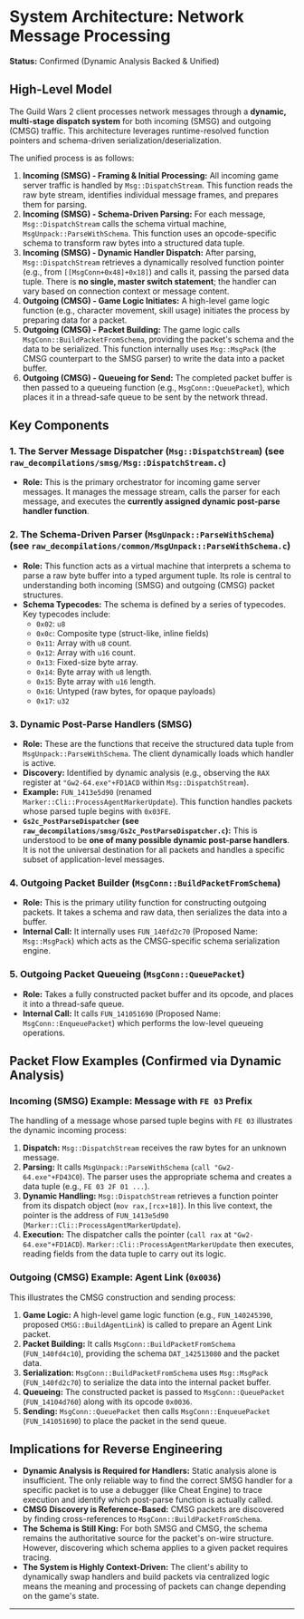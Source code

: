 # System Architecture: Network Message Processing

**Status:** Confirmed (Dynamic Analysis Backed & Unified)

## High-Level Model

The Guild Wars 2 client processes network messages through a **dynamic, multi-stage dispatch system** for both incoming (SMSG) and outgoing (CMSG) traffic. This architecture leverages runtime-resolved function pointers and schema-driven serialization/deserialization.

The unified process is as follows:

1.  **Incoming (SMSG) - Framing & Initial Processing:** All incoming game server traffic is handled by `Msg::DispatchStream`. This function reads the raw byte stream, identifies individual message frames, and prepares them for parsing.
2.  **Incoming (SMSG) - Schema-Driven Parsing:** For each message, `Msg::DispatchStream` calls the schema virtual machine, `MsgUnpack::ParseWithSchema`. This function uses an opcode-specific schema to transform raw bytes into a structured data tuple.
3.  **Incoming (SMSG) - Dynamic Handler Dispatch:** After parsing, `Msg::DispatchStream` retrieves a dynamically resolved function pointer (e.g., from `[[MsgConn+0x48]+0x18]`) and calls it, passing the parsed data tuple. There is **no single, master switch statement**; the handler can vary based on connection context or message content.
4.  **Outgoing (CMSG) - Game Logic Initiates:** A high-level game logic function (e.g., character movement, skill usage) initiates the process by preparing data for a packet.
5.  **Outgoing (CMSG) - Packet Building:** The game logic calls `MsgConn::BuildPacketFromSchema`, providing the packet's schema and the data to be serialized. This function internally uses `Msg::MsgPack` (the CMSG counterpart to the SMSG parser) to write the data into a packet buffer.
6.  **Outgoing (CMSG) - Queueing for Send:** The completed packet buffer is then passed to a queueing function (e.g., `MsgConn::QueuePacket`), which places it in a thread-safe queue to be sent by the network thread.

## Key Components

### 1. The Server Message Dispatcher (`Msg::DispatchStream`) (see `raw_decompilations/smsg/Msg::DispatchStream.c`)
*   **Role:** This is the primary orchestrator for incoming game server messages. It manages the message stream, calls the parser for each message, and executes the **currently assigned dynamic post-parse handler function**.

### 2. The Schema-Driven Parser (`MsgUnpack::ParseWithSchema`) (see `raw_decompilations/common/MsgUnpack::ParseWithSchema.c`)
*   **Role:** This function acts as a virtual machine that interprets a schema to parse a raw byte buffer into a typed argument tuple. Its role is central to understanding both incoming (SMSG) and outgoing (CMSG) packet structures.
*   **Schema Typecodes:** The schema is defined by a series of typecodes. Key typecodes include:
    *   `0x02`: `u8`
    *   `0x0c`: Composite type (struct-like, inline fields)
    *   `0x11`: Array with `u8` count.
    *   `0x12`: Array with `u16` count.
    *   `0x13`: Fixed-size byte array.
    *   `0x14`: Byte array with `u8` length.
    *   `0x15`: Byte array with `u16` length.
    *   `0x16`: Untyped (raw bytes, for opaque payloads)
    *   `0x17`: `u32`

### 3. Dynamic Post-Parse Handlers (SMSG)

*   **Role:** These are the functions that receive the structured data tuple from `MsgUnpack::ParseWithSchema`. The client dynamically loads which handler is active.
*   **Discovery:** Identified by dynamic analysis (e.g., observing the `RAX` register at `"Gw2-64.exe"+FD1ACD` within `Msg::DispatchStream`).
*   **Example:** `FUN_1413e5d90` (renamed `Marker::Cli::ProcessAgentMarkerUpdate`). This function handles packets whose parsed tuple begins with `0x03FE`.
*   **`Gs2c_PostParseDispatcher` (see `raw_decompilations/smsg/Gs2c_PostParseDispatcher.c`):** This is understood to be **one of many possible dynamic post-parse handlers**. It is not the universal destination for all packets and handles a specific subset of application-level messages.

### 4. Outgoing Packet Builder (`MsgConn::BuildPacketFromSchema`)
*   **Role:** This is the primary utility function for constructing outgoing packets. It takes a schema and raw data, then serializes the data into a buffer.
*   **Internal Call:** It internally uses `FUN_140fd2c70` (Proposed Name: `Msg::MsgPack`) which acts as the CMSG-specific schema serialization engine.

### 5. Outgoing Packet Queueing (`MsgConn::QueuePacket`)
*   **Role:** Takes a fully constructed packet buffer and its opcode, and places it into a thread-safe queue.
*   **Internal Call:** It calls `FUN_141051690` (Proposed Name: `MsgConn::EnqueuePacket`) which performs the low-level queueing operations.

## Packet Flow Examples (Confirmed via Dynamic Analysis)

### Incoming (SMSG) Example: Message with `FE 03` Prefix

The handling of a message whose parsed tuple begins with `FE 03` illustrates the dynamic incoming process:

1.  **Dispatch:** `Msg::DispatchStream` receives the raw bytes for an unknown message.
2.  **Parsing:** It calls `MsgUnpack::ParseWithSchema` (`call "Gw2-64.exe"+FD43C0`). The parser uses the appropriate schema and creates a data tuple (e.g., `FE 03 2F 01 ...`).
3.  **Dynamic Handling:** `Msg::DispatchStream` retrieves a function pointer from its dispatch object (`mov rax,[rcx+18]`). In this live context, the pointer is the address of `FUN_1413e5d90` (`Marker::Cli::ProcessAgentMarkerUpdate`).
4.  **Execution:** The dispatcher calls the pointer (`call rax` at `"Gw2-64.exe"+FD1ACD`). `Marker::Cli::ProcessAgentMarkerUpdate` then executes, reading fields from the data tuple to carry out its logic.

### Outgoing (CMSG) Example: Agent Link (`0x0036`)

This illustrates the CMSG construction and sending process:

1.  **Game Logic:** A high-level game logic function (e.g., `FUN_140245390`, proposed `CMSG::BuildAgentLink`) is called to prepare an Agent Link packet.
2.  **Packet Building:** It calls `MsgConn::BuildPacketFromSchema` (`FUN_140fd4c10`), providing the schema `DAT_142513080` and the packet data.
3.  **Serialization:** `MsgConn::BuildPacketFromSchema` uses `Msg::MsgPack` (`FUN_140fd2c70`) to serialize the data into the internal packet buffer.
4.  **Queueing:** The constructed packet is passed to `MsgConn::QueuePacket` (`FUN_14104d760`) along with its opcode `0x0036`.
5.  **Sending:** `MsgConn::QueuePacket` then calls `MsgConn::EnqueuePacket` (`FUN_141051690`) to place the packet in the send queue.

## Implications for Reverse Engineering

*   **Dynamic Analysis is Required for Handlers:** Static analysis alone is insufficient. The only reliable way to find the correct SMSG handler for a specific packet is to use a debugger (like Cheat Engine) to trace execution and identify which post-parse function is actually called.
*   **CMSG Discovery is Reference-Based:** CMSG packets are discovered by finding cross-references to `MsgConn::BuildPacketFromSchema`.
*   **The Schema is Still King:** For both SMSG and CMSG, the schema remains the authoritative source for the packet's on-wire structure. However, discovering which schema applies to a given packet requires tracing.
*   **The System is Highly Context-Driven:** The client's ability to dynamically swap handlers and build packets via centralized logic means the meaning and processing of packets can change depending on the game's state.

---